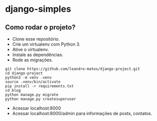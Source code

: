 # django-simples

## Como rodar o projeto?

* Clone esse repositório.
* Crie um virtualenv com Python 3.
* Ative o virtualenv.
* Instale as dependências.
* Rode as migrações.

```
git clone https://github.com/leandro-matos/django-project.git
cd django-project
python3 -m venv .venv
source .venv/bin/activate
pip install -r requirements.txt
cd blog
python manage.py migrate
python manage.py createsuperuser
```

* Acessar localhost:8000
* Acessar localhost:8000/admin para informações de posts, contatos.
